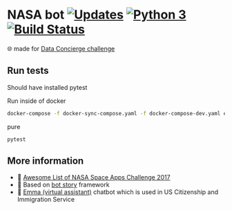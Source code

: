 # NASA bot [![Updates](https://pyup.io/repos/github/botstory/nasa-bot/shield.svg)](https://pyup.io/repos/github/botstory/nasa-bot/) [![Python 3](https://pyup.io/repos/github/botstory/nasa-bot/python-3-shield.svg)](https://pyup.io/repos/github/botstory/nasa-bot/) [![Build Status](https://travis-ci.org/botstory/nasa-bot.svg?branch=master)](https://travis-ci.org/botstory/nasa-bot) 
:globe_with_meridians: made for [Data Concierge challenge](https://2017.spaceappschallenge.org/challenges/ideate-and-create/data-concierge/)

## Run tests

Should have installed pytest

Run inside of docker
```bash
docker-compose -f docker-sync-compose.yaml -f docker-compose-dev.yaml exec bot pytest
```

pure
```bash
pytest
```

## More information

- :memo: [Awesome List of NASA Space Apps Challenge 2017](https://gist.github.com/hyzhak/2586979d8951a6ec508faa58191395fe)
- :rocket: Based on [bot story](https://github.com/botstory/botstory) framework
- :information_desk_person: [Emma (virtual assistant)](https://www.uscis.gov/emma) chatbot which is used in US Citizenship and Immigration Service
